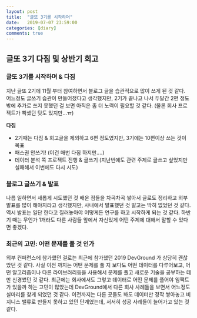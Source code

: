 ```yaml
---
layout: post
title:  "글또 3기를 시작하며"
date:   2019-07-07 23:59:00
categories: [diary]
comments: true
---
```


## 글또 3기 다짐 및 상반기 회고

### 글또 3기를 시작하며 & 다짐

지난 글또 2기에 11월 부터 참여하면서 블로그 글을 습관적으로 많이 쓰게 된 것 같다. 어느정도 글쓰기 습관이 만들어졌다고 생각했지만, 2기가 끝나고 나서 두달간 2편 정도 밖에 추가로 쓰지 못했던 걸 보면 아직은 좀 더 노력이 필요할 것 같다. (물론 회사 프로젝트가 빡셌던 탓도 있지만...ㅠ)

**다짐**
- 2기때는 다짐 & 회고글을 제외하고 6편 정도였지만, 3기에는 10편이상 쓰는 것이 목표
- 패스권 안쓰기! (이건 매번 다짐 하지만....)
- 데이터 분석 쪽 프로젝트 진행 & 글쓰기 (지난번에도 관련 주제로 글쓰고 싶었지만 실패해서 이번에도 다시 시도)

### 블로그 글쓰기 & 발표

나름 일하면서 새롭게 시도했던 것 배운 점들을 차곡차곡 쌓아서 글로도 정리하고 외부 발표를 많이 해야지라고 생각했지만, 사내에서 발표했던 것 말고는 딱히 없었던 것 같다. 역시 발표는 일단 한다고 질러놓아야 어떻게든 연구를 하고 시작하게 되는 것 같다. 하반기 때는 무언가 1개라도 다른 사람들 앞에서 자신있게 어떤 주제에 대해서 말할 수 있다면 좋겠다.

### 최근의 고민: 어떤 문제를 풀 것 인가

외부 컨퍼런스에 참가했던 걸로는 최근에 참가했던 2019 DevGround 가 상당히 괜찮았던 것 같다. 사실 이전 까지는 어떤 문제를 풀 지 보다도 어떤 데이터를 다루어보고, 어떤 알고리즘이나 다른 라이브러리등을 사용해서 문제를 풀고 새로운 기술을 공부하는 데만 신경썼던 것 같다. 최근에는 회사에서도 그렇고 데이터로 어떤 문제를 풀어야 임팩트가 있을까 하는 고민이 많았는데 DevGround에서 다른 회사 사례들을 보면서 어느정도 실마리를 찾게 되었던 것 같다. 이전까지는 다른 곳들도 봐도 데이터만 정작 쌓아놓고 비지니스 밸류로 만들지 못하고 있던 단계였는데, 서서히 성공 사례들이 늘어가고 있는 것 같다.




